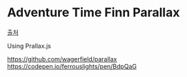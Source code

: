Adventure Time Finn Parallax
===

[출처](https://codepen.io/abeatrize/pen/JyEGWd)

Using Prallax.js

<https://github.com/wagerfield/parallax>
<https://codepen.io/ferrouslights/pen/BdpQaG>
